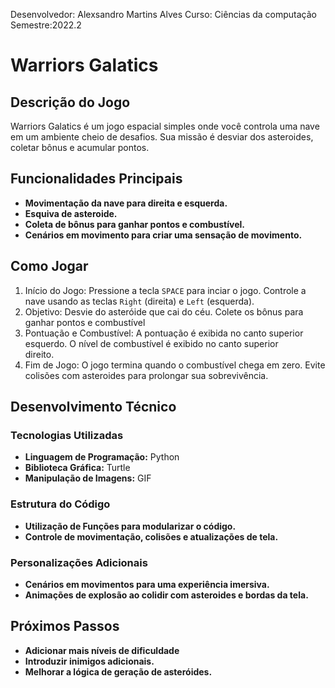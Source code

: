 Desenvolvedor: Alexsandro Martins Alves
Curso: Ciências da computação
Semestre:2022.2

# Warriors Galatics

## Descrição do Jogo
Warriors Galatics é um jogo espacial simples onde você controla uma nave em um ambiente cheio de desafios. Sua missão é desviar dos asteroides, coletar bônus e acumular pontos.

## Funcionalidades Principais
- **Movimentação da nave para direita e esquerda.**
- **Esquiva de asteroide.**
- **Coleta de bônus para ganhar pontos e combustível.**
- **Cenários em movimento para criar uma sensação de movimento.**

## Como Jogar
1.  Início do Jogo:
    Pressione a tecla `SPACE` para inciar o jogo.
    Controle a nave usando as teclas `Right` (direita) e 
    `Left` (esquerda).
2.  Objetivo:
    Desvie do asteróide que cai do céu.
    Colete os bônus para ganhar pontos e combustível
3.  Pontuação e Combustível:
    A pontuação é exibida no canto superior esquerdo.
    O nível de combustível é exibido no canto superior  
    direito.
4.  Fim de Jogo:
    O jogo termina quando o combustível chega em zero.
    Evite colisões com asteroides para prolongar sua 
    sobrevivência.
## Desenvolvimento Técnico
### Tecnologias Utilizadas
- **Linguagem de Programação:** Python
- **Biblioteca Gráfica:** Turtle
- **Manipulação de Imagens:** GIF

### Estrutura do Código
- **Utilização de Funções para modularizar o código.**
- **Controle de movimentação, colisões e atualizações de tela.**

### Personalizações Adicionais
- **Cenários em movimentos para uma experiência imersiva.**
- **Animações de explosão ao colidir com asteroides e bordas da tela.**

## Próximos Passos
- **Adicionar mais níveis de dificuldade**
- **Introduzir inimigos adicionais.**
- **Melhorar a lógica de geração de asteróides.**